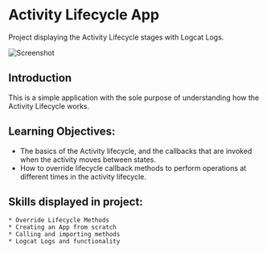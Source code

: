 Activity Lifecycle App 
=====================

Project displaying the Activity Lifecycle stages with Logcat Logs.


![Screenshot](https://user-images.githubusercontent.com/92341925/201491485-40b49e13-08a1-4629-80eb-8f265215739d.png)


Introduction
------------

This is a simple application with the sole purpose of understanding how the Activity Lifecycle works.


Learning Objectives:
--------------

- The basics of the Activity lifecycle, and the callbacks that are invoked when the activity moves between states.
- How to override lifecycle callback methods to perform operations at different times in the activity lifecycle.



Skills displayed in project:
---------------

    * Override Lifecycle Methods 
    * Creating an App from scratch
    * Calling and importing methods
    * Logcat Logs and functionality
    
